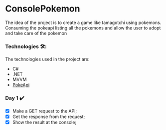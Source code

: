 # ConsolePokemon
The idea of the project is to create a game like tamagotchi using pokemons. Consuming the pokeapi listing all the pokemons and allow the user to adopt and take care of the pokemon

### Technologies 🛠️:
The technologies used in the project are:
- C#
- .NET
- MVVM
- [PokeApi](https://pokeapi.co/)

### Day 1 ✔️
- [x] Make a GET request to the API;
- [x] Get the response from the request;
- [x] Show the result at the console;
